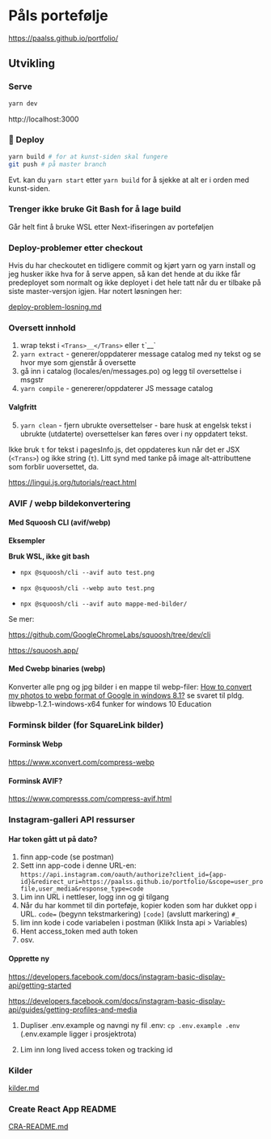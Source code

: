 # Påls portefølje

https://paalss.github.io/portfolio/

## Utvikling

### Serve
```bash
yarn dev
```
http://localhost:3000

### :rocket: Deploy

```bash
yarn build # for at kunst-siden skal fungere
git push # på master branch
```

Evt. kan du `yarn start` etter `yarn build` for å sjekke at alt er i orden med kunst-siden.

### Trenger ikke bruke Git Bash for å lage build

Går helt fint å bruke WSL etter Next-ifiseringen av porteføljen

### Deploy-problemer etter checkout

Hvis du har checkoutet en tidligere commit og kjørt yarn og yarn install og jeg husker ikke hva for å serve appen, så kan det hende at du ikke får predeployet som normalt og ikke deployet i det hele tatt når du er tilbake på siste master-versjon igjen. Har notert løsningen her:

[deploy-problem-losning.md](deploy-problem-losning.md)

### Oversett innhold

1. wrap tekst i `<Trans>__</Trans>` eller `t`\`\_\_`
2. `yarn extract` - generer/oppdaterer message catalog med ny tekst og se hvor mye som gjenstår å oversette
3. gå inn i catalog (locales/en/messages.po) og legg til oversettelse i msgstr
4. `yarn compile` - genererer/oppdaterer JS message catalog

#### Valgfritt

5. `yarn clean` - fjern ubrukte oversettelser - bare husk at engelsk tekst i ubrukte (utdaterte) oversettelser kan føres over i ny oppdatert tekst.

Ikke bruk `t` for tekst i pagesInfo.js, det oppdateres kun når det er JSX (`<Trans>`) og ikke string (`t`). Litt synd med tanke på image alt-attributtene som forblir uoversettet, da.

https://lingui.js.org/tutorials/react.html

### AVIF / webp bildekonvertering

#### Med Squoosh CLI (avif/webp)

**Eksempler**

**Bruk WSL, ikke git bash**

- `npx @squoosh/cli --avif auto test.png`
- `npx @squoosh/cli --webp auto test.png`

- `npx @squoosh/cli --avif auto mappe-med-bilder/`

Se mer:

https://github.com/GoogleChromeLabs/squoosh/tree/dev/cli

https://squoosh.app/

#### Med Cwebp binaries (webp)

Konverter alle png og jpg bilder i en mappe til webp-filer:
[How to convert my photos to webp format of Google in windows 8.1?](https://stackoverflow.com/questions/24484272/how-to-convert-my-photos-to-webp-format-of-google-in-windows-8-1) se svaret til pldg. libwebp-1.2.1-windows-x64 funker for windows 10 Education

### Forminsk bilder (for SquareLink bilder)

#### Forminsk Webp

https://www.xconvert.com/compress-webp

#### Forminsk AVIF?

https://www.compresss.com/compress-avif.html

### Instagram-galleri API ressurser

#### Har token gått ut på dato?

1. finn app-code (se postman)
2. Sett inn app-code i denne URL-en: `https://api.instagram.com/oauth/authorize?client_id={app-id}&redirect_uri=https://paalss.github.io/portfolio/&scope=user_profile,user_media&response_type=code`
3. Lim inn URL i nettleser, logg inn og gi tilgang
4. Når du har kommet til din porteføje, kopier koden som har dukket opp i URL. `code=` (begynn tekstmarkering) `[code]` (avslutt markering) `#_`
5. lim inn kode i code variabelen i postman (Klikk Insta api > Variables)
6. Hent access_token med auth token
7. osv.

#### Opprette ny

https://developers.facebook.com/docs/instagram-basic-display-api/getting-started

https://developers.facebook.com/docs/instagram-basic-display-api/guides/getting-profiles-and-media

1. Dupliser .env.example og navngi ny fil .env:
   `cp .env.example .env`
   (.env.example ligger i prosjektrota)

2. Lim inn long lived access token og tracking id

### Kilder

[kilder.md](kilder.md)

### Create React App README

[CRA-README.md](CRA-README.md)
